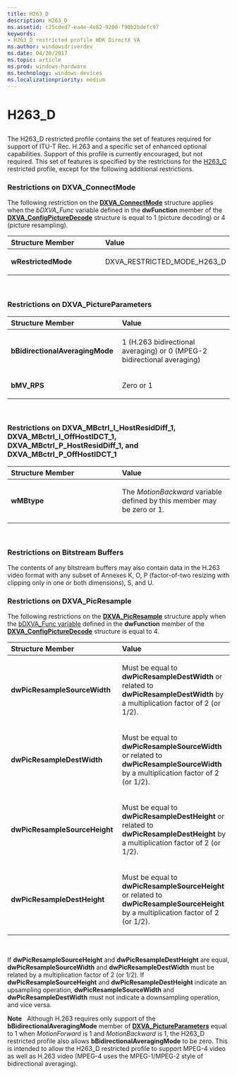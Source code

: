 ```yaml
---
title: H263_D
description: H263_D
ms.assetid: c25cded7-ea4e-4e82-9200-f90b2bdefc97
keywords:
- H263_D restricted profile WDK DirectX VA
ms.author: windowsdriverdev
ms.date: 04/20/2017
ms.topic: article
ms.prod: windows-hardware
ms.technology: windows-devices
ms.localizationpriority: medium
---
```


# H263\_D


## <span id="ddk_h263_d_gg"></span><span id="DDK_H263_D_GG"></span>


The H263\_D restricted profile contains the set of features required for support of ITU-T Rec. H.263 and a specific set of enhanced optional capabilities. Support of this profile is currently encouraged, but not required. This set of features is specified by the restrictions for the [H263\_C](h263-c.md) restricted profile, except for the following additional restrictions.

### <span id="Restrictions_on_DXVA_ConnectMode"></span><span id="restrictions_on_dxva_connectmode"></span><span id="RESTRICTIONS_ON_DXVA_CONNECTMODE"></span>Restrictions on DXVA\_ConnectMode

The following restriction on the [**DXVA\_ConnectMode**](https://msdn.microsoft.com/library/windows/hardware/ff563138) structure applies when the *bDXVA\_Func* variable defined in the **dwFunction** member of the [**DXVA\_ConfigPictureDecode**](https://msdn.microsoft.com/library/windows/hardware/ff563133) structure is equal to 1 (picture decoding) or 4 (picture resampling).

<table>
<colgroup>
<col width="50%" />
<col width="50%" />
</colgroup>
<thead>
<tr class="header">
<th align="left">Structure Member</th>
<th align="left">Value</th>
</tr>
</thead>
<tbody>
<tr class="odd">
<td align="left"><p><strong>wRestrictedMode</strong></p></td>
<td align="left"><p>DXVA_RESTRICTED_MODE_H263_D</p></td>
</tr>
</tbody>
</table>

 

### <span id="Restrictions_on_DXVA_PictureParameters"></span><span id="restrictions_on_dxva_pictureparameters"></span><span id="RESTRICTIONS_ON_DXVA_PICTUREPARAMETERS"></span>Restrictions on DXVA\_PictureParameters

<table>
<colgroup>
<col width="50%" />
<col width="50%" />
</colgroup>
<thead>
<tr class="header">
<th align="left">Structure Member</th>
<th align="left">Value</th>
</tr>
</thead>
<tbody>
<tr class="odd">
<td align="left"><p><strong>bBidirectionalAveragingMode</strong></p></td>
<td align="left"><p>1 (H.263 bidirectional averaging) or 0 (MPEG-2 bidirectional averaging)</p></td>
</tr>
<tr class="even">
<td align="left"><p><strong>bMV_RPS</strong></p></td>
<td align="left"><p>Zero or 1</p></td>
</tr>
</tbody>
</table>

 

### <span id="Restrictions_on_DXVA_MBctrl_I_HostResidDiff_1__DXVA_MBctrl_I_OffHostIDCT_1__DXVA_MBctrl_P_HostResidDiff_1__and_DXVA_MBctrl_P_OffHostIDCT_1"></span><span id="restrictions_on_dxva_mbctrl_i_hostresiddiff_1__dxva_mbctrl_i_offhostidct_1__dxva_mbctrl_p_hostresiddiff_1__and_dxva_mbctrl_p_offhostidct_1"></span><span id="RESTRICTIONS_ON_DXVA_MBCTRL_I_HOSTRESIDDIFF_1__DXVA_MBCTRL_I_OFFHOSTIDCT_1__DXVA_MBCTRL_P_HOSTRESIDDIFF_1__AND_DXVA_MBCTRL_P_OFFHOSTIDCT_1"></span>Restrictions on DXVA\_MBctrl\_I\_HostResidDiff\_1, DXVA\_MBctrl\_I\_OffHostIDCT\_1, DXVA\_MBctrl\_P\_HostResidDiff\_1, and DXVA\_MBctrl\_P\_OffHostIDCT\_1

<table>
<colgroup>
<col width="50%" />
<col width="50%" />
</colgroup>
<thead>
<tr class="header">
<th align="left">Structure Member</th>
<th align="left">Value</th>
</tr>
</thead>
<tbody>
<tr class="odd">
<td align="left"><p><strong>wMBtype</strong></p></td>
<td align="left"><p>The <em>MotionBackward</em> variable defined by this member may be zero or 1.</p></td>
</tr>
</tbody>
</table>

 

### <span id="Restrictions_on_Bitstream_Buffers"></span><span id="restrictions_on_bitstream_buffers"></span><span id="RESTRICTIONS_ON_BITSTREAM_BUFFERS"></span>Restrictions on Bitstream Buffers

The contents of any bitstream buffers may also contain data in the H.263 video format with any subset of Annexes K, O, P (factor-of-two resizing with clipping only in one or both dimensions), S, and U.

### <span id="Restrictions_on_DXVA_PicResample"></span><span id="restrictions_on_dxva_picresample"></span><span id="RESTRICTIONS_ON_DXVA_PICRESAMPLE"></span>Restrictions on DXVA\_PicResample

The following restrictions on the [**DXVA\_PicResample**](https://msdn.microsoft.com/library/windows/hardware/ff564010) structure apply when the [bDXVA\_Func variable](bdxva-func-variable.md) defined in the **dwFunction** member of the [**DXVA\_ConfigPictureDecode**](https://msdn.microsoft.com/library/windows/hardware/ff563133) structure is equal to 4.

<table>
<colgroup>
<col width="50%" />
<col width="50%" />
</colgroup>
<thead>
<tr class="header">
<th align="left">Structure Member</th>
<th align="left">Value</th>
</tr>
</thead>
<tbody>
<tr class="odd">
<td align="left"><p><strong>dwPicResampleSourceWidth</strong></p></td>
<td align="left"><p>Must be equal to <strong>dwPicResampleDestWidth</strong> or related to <strong>dwPicResampleDestWidth</strong> by a multiplication factor of 2 (or 1/2).</p></td>
</tr>
<tr class="even">
<td align="left"><p><strong>dwPicResampleDestWidth</strong></p></td>
<td align="left"><p>Must be equal to <strong>dwPicResampleSourceWidth</strong> or related to <strong>dwPicResampleSourceWidth</strong> by a multiplication factor of 2 (or 1/2).</p></td>
</tr>
<tr class="odd">
<td align="left"><p><strong>dwPicResampleSourceHeight</strong></p></td>
<td align="left"><p>Must be equal to <strong>dwPicResampleDestHeight</strong> or related to <strong>dwPicResampleDestHeight</strong> by a multiplication factor of 2 (or 1/2).</p></td>
</tr>
<tr class="even">
<td align="left"><p><strong>dwPicResampleDestHeight</strong></p></td>
<td align="left"><p>Must be equal to <strong>dwPicResampleSourceHeight</strong> or related to <strong>dwPicResampleSourceHeight</strong> by a multiplication factor of 2 (or 1/2).</p></td>
</tr>
</tbody>
</table>

 

If **dwPicResampleSourceHeight** and **dwPicResampleDestHeight** are equal, **dwPicResampleSourceWidth** and **dwPicResampleDestWidth** must be related by a multiplication factor of 2 (or 1/2). If **dwPicResampleSourceHeight** and **dwPicResampleDestHeight** indicate an upsampling operation, **dwPicResampleSourceWidth** and **dwPicResampleDestWidth** must not indicate a downsampling operation, and vice versa.

**Note**   Although H.263 requires only support of the **bBidirectionalAveragingMode** member of [**DXVA\_PictureParameters**](https://msdn.microsoft.com/library/windows/hardware/ff564012) equal to 1 when *MotionForward* is 1 and *MotionBackward* is 1, the H263\_D restricted profile also allows **bBidirectionalAveragingMode** to be zero. This is intended to allow the H263\_D restricted profile to support MPEG-4 video as well as H.263 video (MPEG-4 uses the MPEG-1/MPEG-2 style of bidirectional averaging).

 

 

 





